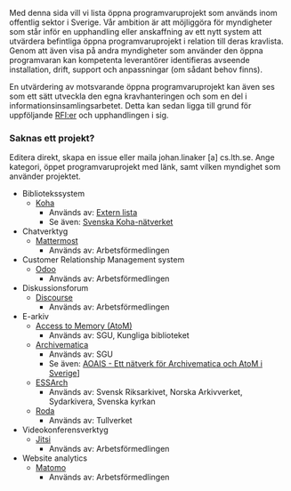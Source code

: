 Med denna sida vill vi lista öppna programvaruprojekt som används inom offentlig sektor i Sverige. Vår ambition är att möjliggöra för myndigheter som står inför en upphandling eller anskaffning av ett nytt system att utvärdera befintliga öppna programvaruprojekt i relation till deras kravlista. Genom att även visa på andra myndigheter som använder den öppna programvaran kan kompetenta leverantörer identifieras avseende installation, drift, support och anpassningar (om sådant behov finns).

En utvärdering av motsvarande öppna programvaruprojekt kan även ses som ett sätt utveckla den egna kravhanteringen och som en del i informationsinsamlingsarbetet. Detta kan sedan ligga till grund för uppföljande [RFI:er](https://www.upphandlingsmyndigheten.se/inkopsprocessen/forbered-upphandling/tidig-dialog/request-for-information-rfi-och-extern-remiss?_t_hit.id=Boilerplate_Episerver_Features_EpiserverFind_Models_EpiserverFindDocument/695_sv&_t_q=request%20for%20information) och upphandlingen i sig.

### Saknas ett projekt?

Editera direkt, skapa en issue eller maila johan.linaker [a] cs.lth.se. Ange kategori, öppet programvaruprojekt med länk, samt vilken myndighet som använder projektet.

* Bibliotekssystem
    * [Koha](https://koha-community.org/)
        * Används av: [Extern lista](https://koha.se/en/medlemmar/)
        * Se även: [Svenska Koha-nätverket](https://koha.se/en/)
* Chatverktyg
    * [Mattermost](https://mattermost.com/community/#tilesSection)
        * Används av: Arbetsförmedlingen
* Customer Relationship Management system
    * [Odoo](https://www.odoo.com/)  
        * Används av: Arbetsförmedlingen
* Diskussionsforum
    * [Discourse](https://www.discourse.org/)  
        * Används av: Arbetsförmedlingen
* E-arkiv
    * [Access to Memory (AtoM)](https://www.accesstomemory.org/en/)
        * Används av: SGU, Kungliga biblioteket 
    * [Archivematica](https://www.archivematica.org/en/)
        * Används av: SGU
        * Se även: [AOAIS - Ett nätverk för Archivematica och AtoM i Sverige](https://www.archivematica.org/en/)]
    * [ESSArch](https://www.essarch.org/)
        * Används av: Svensk Riksarkivet, Norska Arkivverket, Sydarkivera, Svenska kyrkan
    * [Roda](https://www.roda-community.org/#welcome)
        * Används av: Tullverket
* Videokonferensverktyg
    * [Jitsi](https://jitsi.org/)
        * Används av: Arbetsförmedlingen
* Website analytics
    * [Matomo](https://matomo.org/)
        * Används av: Arbetsförmedlingen
